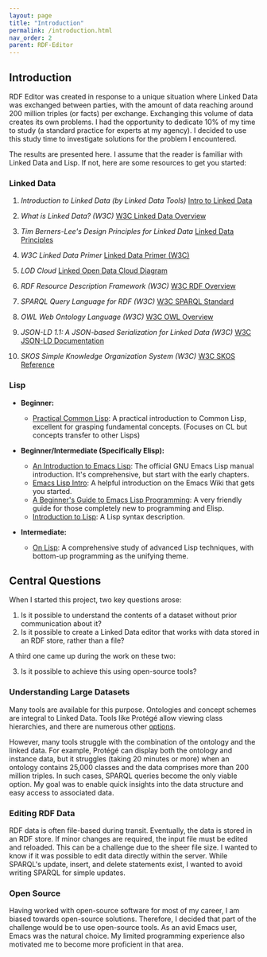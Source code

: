 ```yaml
---
layout: page
title: "Introduction"
permalink: /introduction.html
nav_order: 2
parent: RDF-Editor
---
```

## Introduction

RDF Editor was created in response to a unique situation where Linked
Data was exchanged between parties, with the amount of data reaching
around 200 million triples (or facts) per exchange. Exchanging this
volume of data creates its own problems. I had the opportunity to
dedicate 10% of my time to study (a standard practice for experts at
my agency). I decided to use this study time to investigate solutions
for the problem I encountered.

The results are presented here. I assume that the reader is familiar
with Linked Data and Lisp. If not, here are some resources to get you
started:

### Linked Data

1.  *Introduction to Linked Data (by Linked Data Tools)*
    [Intro to Linked Data](https://linkeddata.tools/linked-data-introduction/)

2.  *What is Linked Data? (W3C)*
    [W3C Linked Data Overview](https://www.w3.org/standards/semanticweb/data)

3.  *Tim Berners-Lee's Design Principles for Linked Data*
    [Linked Data Principles](https://www.w3.org/DesignIssues/LinkedData.html)

4.  *W3C Linked Data Primer*
    [Linked Data Primer (W3C)](https://www.w3.org/TR/ld-glossary/)

5.  *LOD Cloud*
    [Linked Open Data Cloud Diagram](https://lod-cloud.net/)

6.  *RDF Resource Description Framework (W3C)*
    [W3C RDF Overview](https://www.w3.org/RDF/)

7.  *SPARQL Query Language for RDF (W3C)*
    [W3C SPARQL Standard](https://www.w3.org/TR/sparql11-overview/)

8.  *OWL Web Ontology Language (W3C)*
    [W3C OWL Overview](https://www.w3.org/OWL/)

9.  *JSON-LD 1.1: A JSON-based Serialization for Linked Data (W3C)*
    [W3C JSON-LD Documentation](https://www.w3.org/TR/json-ld11/)

10. *SKOS Simple Knowledge Organization System (W3C)*
     [W3C SKOS Reference](https://www.w3.org/TR/skos-reference/)

### Lisp

*   **Beginner:**

    *   [Practical Common Lisp](http://www.gigamonkeys.com/book/): A practical introduction to Common Lisp, excellent for grasping fundamental concepts. (Focuses on CL but concepts transfer to other Lisps)

*   **Beginner/Intermediate (Specifically Elisp):**

    *   [An Introduction to Emacs Lisp](https://www.gnu.org/software/emacs/manual/html_node/elisp/index.html): The official GNU Emacs Lisp manual introduction. It's comprehensive, but start with the early chapters.
    *   [Emacs Lisp Intro](https://www.emacswiki.org/emacs/EmacsLispIntro): A helpful introduction on the Emacs Wiki that gets you started.
    *   [A Beginner's Guide to Emacs Lisp Programming](https://www.masteringemacs.org): A very friendly guide for those completely new to programming and Elisp.
    *   [Introduction to Lisp](https://www.geeksforgeeks.org/introduction-to-lisp/): A Lisp syntax description.

*   **Intermediate:**

    *   [On Lisp](https://www.paulgraham.com/onlisp.html): A comprehensive study of advanced Lisp techniques, with bottom-up programming as the unifying theme.

## Central Questions

When I started this project, two key questions arose:

1.  Is it possible to understand the contents of a dataset without prior communication about it?
2.  Is it possible to create a Linked Data editor that works with data stored in an RDF store, rather than a file?

A third one came up during the work on these two:

3.  Is it possible to achieve this using open-source tools?

### Understanding Large Datasets

Many tools are available for this purpose. Ontologies and concept
schemes are integral to Linked Data. Tools like Protégé allow viewing
class hierarchies, and there are numerous other
[options](other-solutions.md).

However, many tools struggle with the combination of the ontology and
the linked data. For example, Protégé can display both the ontology
and instance data, but it struggles (taking 20 minutes or more) when
an ontology contains 25,000 classes and the data comprises more than
200 million triples. In such cases, SPARQL queries become the only
viable option. My goal was to enable quick insights into the data
structure and easy access to associated data.

### Editing RDF Data

RDF data is often file-based during transit. Eventually, the data is
stored in an RDF store. If minor changes are required, the input file
must be edited and reloaded. This can be a challenge due to the sheer
file size. I wanted to know if it was possible to edit data directly
within the server. While SPARQL's update, insert, and delete
statements exist, I wanted to avoid writing SPARQL for simple updates.

### Open Source

Having worked with open-source software for most of my career, I am
biased towards open-source solutions. Therefore, I decided that part
of the challenge would be to use open-source tools. As an avid Emacs
user, Emacs was the natural choice. My limited programming experience
also motivated me to become more proficient in that area.